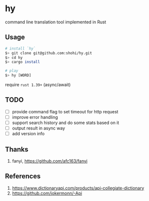 # hy
command line translation tool implemented in Rust


## Usage

```bash
# install `hy`
$> git clone git@github.com:shohi/hy.git
$> cd hy
$> cargo install

# play
$> hy [WORD]

```

require `rust 1.39+` (async/await)

## TODO

- [ ] provide command flag to set timeout for http request
- [ ] improve error handling
- [ ] support search history and do some stats based on it
- [ ] output result in async way
- [ ] add version info

## Thanks

1. fanyi, <https://github.com/afc163/fanyi>


## References

1. <https://www.dictionaryapi.com/products/api-collegiate-dictionary>
2. <https://github.com/jokermonn/-Api>
